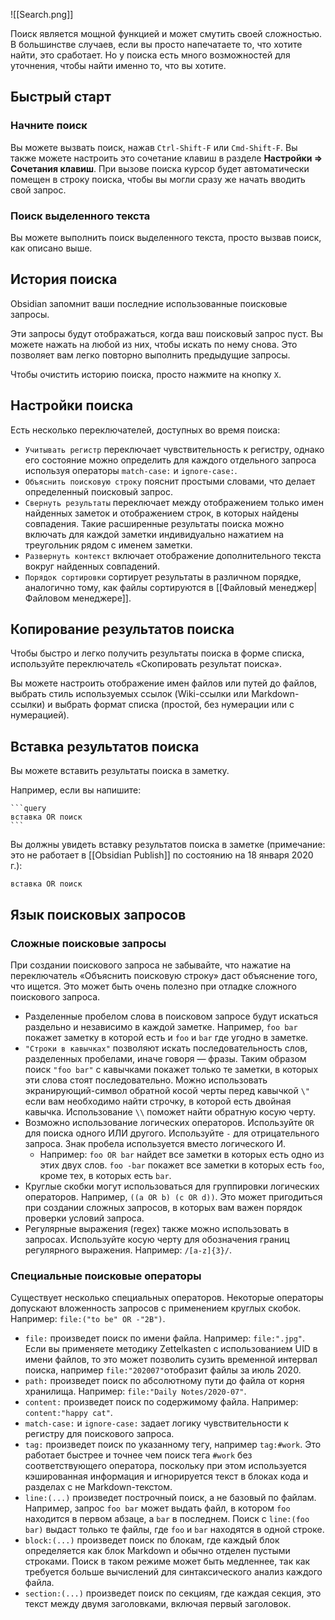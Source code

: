 ![[Search.png]]

Поиск является мощной функцией и может смутить своей сложностью. В большинстве случаев, если вы просто напечатаете то, что хотите найти, это сработает. Но у поиска есть много возможностей для уточнения, чтобы найти именно то, что вы хотите.

## Быстрый старт

### Начните поиск

Вы можете вызвать поиск, нажав `Ctrl-Shift-F` или `Cmd-Shift-F`. Вы также можете настроить это сочетание клавиш в разделе **Настройки => Сочетания клавиш**. При вызове поиска курсор будет автоматически помещен в строку поиска, чтобы вы могли сразу же начать вводить свой запрос.

### Поиск выделенного текста

Вы можете выполнить поиск выделенного текста, просто вызвав поиск, как описано выше.

## История поиска

Obsidian запомнит ваши последние использованные поисковые запросы.

Эти запросы будут отображаться, когда ваш поисковый запрос пуст. Вы можете нажать на любой из них, чтобы искать по нему снова. Это позволяет вам легко повторно выполнить предыдущие запросы.

Чтобы очистить историю поиска, просто нажмите на кнопку `X`.

## Настройки поиска

Есть несколько переключателей, доступных во время поиска:

- `Учитывать регистр` переключает чувствительность к регистру, однако его состояние можно определить для каждого отдельного запроса используя операторы `match-case:` и `ignore-case:`.
- `Объяснить поисковую строку` пояснит простыми словами, что делает определенный поисковый запрос.
- `Свернуть результаты` переключает между отображением только имен найденных заметок и отображением строк, в которых найдены совпадения. Такие расширенные результаты поиска можно включать для каждой заметки индивидуально нажатием на треугольник рядом с именем заметки.
- `Развернуть контекст` включает отображение дополнительного текста вокруг найденных совпадений.
- `Порядок сортировки` сортирует результаты в различном порядке, аналогично тому, как файлы сортируются в [[Файловый менеджер|Файловом менеджере]].

## Копирование результатов поиска

Чтобы быстро и легко получить результаты поиска в форме списка, используйте переключатель «Скопировать результат поиска».

Вы можете настроить отображение имен файлов или путей до файлов, выбрать стиль используемых ссылок (Wiki-ссылки или Markdown-ссылки) и выбрать формат списка (простой, без нумерации или с нумерацией).

## Вставка результатов поиска

Вы можете вставить результаты поиска в заметку.

Например, если вы напишите:

<pre><code>```query
вставка OR поиск
```</code></pre>

Вы должны увидеть вставку результатов поиска в заметке (примечание: это не работает в [[Obsidian Publish]] по состоянию на 18 января 2020 г.):

```query
вставка OR поиск
```

## Язык поисковых запросов

### Сложные поисковые запросы

При создании поискового запроса не забывайте, что нажатие на переключатель «Объяснить поисковую строку» даст объяснение того, что ищется. Это может быть очень полезно при отладке сложного поискового запроса.

- Разделенные пробелом слова в поисковом запросе будут искаться раздельно и независимо в каждой заметке. Например, `foo bar` покажет заметку в которой есть и `foo` и `bar` где угодно в заметке.
- `"Строки в кавычках"` позволяют искать последовательность слов, разделенных пробелами, иначе говоря — фразы. Таким образом поиск `"foo bar"` с кавычками покажет только те заметки, в которых эти слова стоят последовательно. Можно использовать экранирующий-символ обратной косой черты перед кавычкой `\"` если вам необходимо найти строчку, в которой есть двойная кавычка. Использование `\\` поможет найти обратную косую черту.
- Возможно использование логических операторов. Используйте `OR` для поиска одного ИЛИ другого. Используйте `-` для отрицательного запроса. Знак пробела используется вместо логического И.
	- Например: `foo OR bar` найдет все заметки в которых есть одно из этих двух слов. `foo -bar` покажет все заметки в которых есть `foo`, кроме тех, в которых есть `bar`.
- Круглые скобки могут использоваться для группировки логических операторов. Например, `((a OR b) (c OR d))`. Это может пригодиться при создании сложных запросов, в которых вам важен порядок проверки условий запроса.
- Регулярные выражения (regex) также можно использовать в запросах. Используйте косую черту для обозначения границ регулярного выражения. Например: `/[a-z]{3}/`.

### Специальные поисковые операторы

Существует несколько специальных операторов. Некоторые операторы допускают вложенность запросов с применением круглых скобок. Например: `file:("to be" OR -"2B")`.

- `file:` произведет поиск по имени файла. Например: `file:".jpg"`. Если вы применяете методику Zettelkasten с использованием UID в имени файлов, то это может позволить сузить временной интервал поиска, например `file:"202007"`отобразит файлы за июль 2020.
- `path:` произведет поиск по абсолютному пути до файла от корня хранилища. Например: `file:"Daily Notes/2020-07"`.
- `content:` произведет поиск по содержимому файла. Например: `content:"happy cat"`.
- `match-case:` и `ignore-case:` задает логику чувствительности к регистру для поискового запроса.
- `tag:` произведет поиск по указанному тегу, например `tag:#work`. Это работает быстрее и точнее чем поиск тега `#work` без соответствующего оператора, поскольку при этом используется кэшированная информация и игнорируется текст в блоках кода и разделах с не Markdown-текстом.
- `line:(...)` произведет построчный поиск, а не базовый по файлам. Например, запрос `foo bar` может выдать файл, в котором `foo` находится в первом абзаце, а `bar` в последнем. Поиск с `line:(foo bar)` выдаст только те файлы, где `foo` и `bar` находятся в одной строке.
- `block:(...)` произведет поиск по блокам, где каждый блок определяется как блок Markdown и обычно отделен пустыми строками. Поиск в таком режиме может быть медленнее, так как требуется больше вычислений для синтаксического анализ каждого файла.
- `section:(...)` произведет поиск по секциям, где каждая секция, это текст между двумя заголовками, включая первый заголовок.